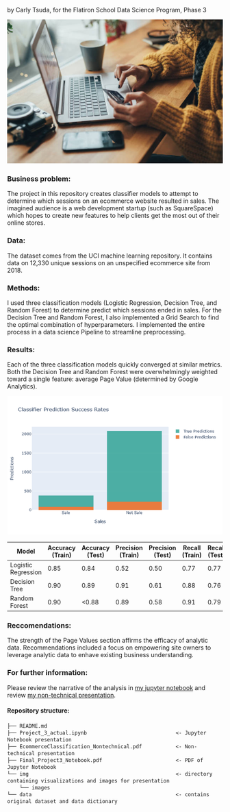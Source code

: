 by Carly Tsuda, for the Flatiron School Data Science Program, Phase 3

![cafe](./img/cafe.jpg)

### Business problem:
The project in this repository creates classifier models to attempt to determine which sessions on an ecommerce website resulted in sales. The imagined audience is a web development startup (such as SquareSpace) which hopes to create new features to help clients get the most out of their online stores.

### Data:
The dataset comes from the UCI machine learning repository. It contains data on 12,330 unique sessions on an unspecified ecommerce site from 2018.

### Methods:
I used three classification models (Logistic Regression, Decision Tree, and Random Forest) to determine predict which sessions ended in sales. For the Decision Tree and Random Forest, I also implemented a Grid Search to find the optimal combination of hyperparameters. I implemented the entire process in a data science Pipeline to streamline preprocessing.

### Results:

Each of the three classification models quickly converged at similar metrics. Both the Decision Tree and Random Forest were overwhelmingly weighted toward a single feature: average Page Value (determined by Google Analytics).

![model predictions](./img/ModelPreds.png)

Model | Accuracy (Train) | Accuracy (Test) | Precision (Train) | Precision (Test) | Recall (Train) | Recall (Test) | f1 (Train)| f1 (Test) | AUC | 
-|-|-|-|-|-|-|-|-|-
Logistic Regression | 0.85 | 0.84  | 0.52 | 0.50  | 0.77 | 0.77  | 0.62 | 0.61  | 0.91
Decision Tree | 0.90 | 0.89  | 0.91 | 0.61  | 0.88 | 0.76  | 0.90 | 0.67  | 0.90
Random Forest | 0.90 |<0.88  | 0.89 | 0.58  | 0.91 | 0.79  | 0.90 | 0.67  | 0.90

### Reccomendations:
The strength of the Page Values section affirms the efficacy of analytic data. Recommendations included a focus on empowering site owners to leverage analytic data to enhave existing business understanding.

### For further information:
Please review the narrative of the analysis in [my jupyter notebook](./Project_3_actual.ipynb) and review [my non-technical presentation](./EcommerceClassification_Nontechnical.pdf).

#### Repository structure:
```
├── README.md                       
├── Project_3_actual.ipynb                             <- Jupyter Notebook presentation
├── EcommerceClassification_Nontechnical.pdf           <- Non-technical presentation
├── Final_Project3_Notebook.pdf                        <- PDF of Jupyter Notebook
└── img                                                <- directory containing visualizations and images for presentation
    └── images    
└── data                                               <- contains original dataset and data dictionary
